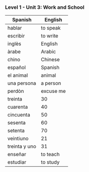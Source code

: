 ### Level 1 - Unit 3: Work and School

| Spanish | English |
| ------- | ------- |
| hablar | to speak |
| escribir | to write |
| inglès | English |
| àrabe | Arabic |
| chino | Chinese |
| español | Spanish |
| el animal | animal |
| una persona | a person |
| perdòn | excuse me |
| treinta | 30 |
| cuarenta | 40 |
| cincuenta | 50 |
| sesenta | 60 |
| setenta | 70 |
| veintiuno | 21 |
| treinta y uno | 31 |
| enseñar | to teach |
| estudiar | to study |
